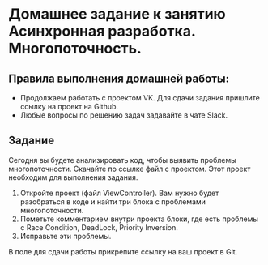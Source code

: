 # Домашнее задание к занятию Асинхронная разработка. Многопоточность.

## Правила выполнения домашней работы:

* Продолжаем работать с проектом VK. Для сдачи задания пришлите ссылку на проект на Github. 
* Любые вопросы по решению задач задавайте в чате Slack.

## Задание

Сегодня вы будете анализировать код, чтобы выявить проблемы многопоточности. Скачайте по ссылке файл с проектом. Этот проект необходим для выполнения задания.

1. Откройте проект (файл ViewController). Вам нужно будет разобраться в коде и найти три блока с проблемами многопоточности. 
2. Пометьте комментарием внутри проекта блоки, где есть проблемы с Race Condition, DeadLock, Priority Inversion. 
3. Исправьте эти проблемы. 

В поле для сдачи работы прикрепите ссылку на ваш проект в Git.
